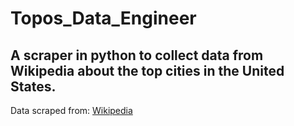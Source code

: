 # Topos_Data_Engineer
## A scraper in python to collect data from Wikipedia about the top cities in the United States.

Data scraped from: [Wikipedia](https://en.wikipedia.org/wiki/List_of_United_States_cities_by_population)
